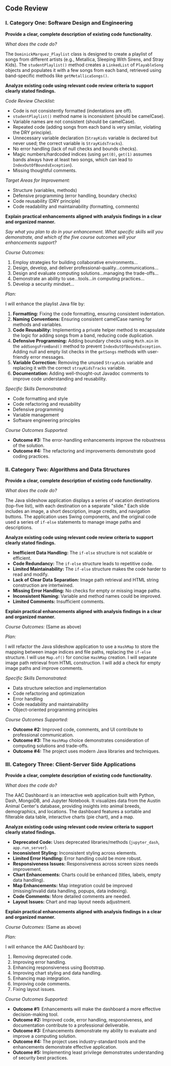 ## Code Review

### I. Category One: Software Design and Engineering

**Provide a clear, complete description of existing code functionality.**

*What does the code do?*

The `DominickMarquez_Playlist` class is designed to create a playlist of songs from different artists (e.g., Metallica, Sleeping With Sirens, and Stray Kids). The `studentPlaylist()` method creates a `LinkedList` of `PlayableSong` objects and populates it with a few songs from each band, retrieved using band-specific methods like `getMetallicaSongs()`.

**Analyze existing code using relevant code review criteria to support clearly stated findings.**

*Code Review Checklist:*

*   Code is not consistently formatted (indentations are off).
*   `studentPlaylist()` method name is inconsistent (should be camelCase).
*   Variable names are not consistent (should be camelCase).
*   Repeated code (adding songs from each band is very similar, violating the DRY principle).
*   Unnecessary variable declaration (`StrayKids` variable is declared but never used; the correct variable is `StrayKidsTracks`).
*   No error handling (lack of null checks and bounds checks).
*   Magic numbers/hardcoded indices (using `get(0)`, `get(1)` assumes bands always have at least two songs, which can lead to `IndexOutOfBoundsException`).
*   Missing thoughtful comments.

*Target Areas for Improvement:*

*   Structure (variables, methods)
*   Defensive programming (error handling, boundary checks)
*   Code reusability (DRY principle)
*   Code readability and maintainability (formatting, comments)

**Explain practical enhancements aligned with analysis findings in a clear and organized manner.**

*Say what you plan to do in your enhancement. What specific skills will you demonstrate, and which of the five course outcomes will your enhancements support?*

*Course Outcomes:*

1.  Employ strategies for building collaborative environments...
2.  Design, develop, and deliver professional-quality...communications...
3.  Design and evaluate computing solutions...managing the trade-offs...
4.  Demonstrate an ability to use...tools...in computing practices...
5.  Develop a security mindset...

*Plan:*

I will enhance the playlist Java file by:

1.  **Formatting:** Fixing the code formatting, ensuring consistent indentation.
2.  **Naming Conventions:** Ensuring consistent camelCase naming for methods and variables.
3.  **Code Reusability:** Implementing a private helper method to encapsulate the logic for adding songs from a band, reducing code duplication.
4.  **Defensive Programming:** Adding boundary checks using `Math.min` in the `addSongsFromBand()` method to prevent `IndexOutOfBoundsException`.  Adding null and empty list checks in the `getSongs` methods with user-friendly error messages.
5.  **Variable Correction:** Removing the unused `StrayKids` variable and replacing it with the correct `strayKidsTracks` variable.
6.  **Documentation:** Adding well-thought-out Javadoc comments to improve code understanding and reusability.

*Specific Skills Demonstrated:*

*   Code formatting and style
*   Code refactoring and reusability
*   Defensive programming
*   Variable management
*   Software engineering principles

*Course Outcomes Supported:*

*   **Outcome #3:** The error-handling enhancements improve the robustness of the solution.
*   **Outcome #4:** The refactoring and improvements demonstrate good coding practices.

### II. Category Two: Algorithms and Data Structures

**Provide a clear, complete description of existing code functionality.**

*What does the code do?*

The Java slideshow application displays a series of vacation destinations (top-five list), with each destination on a separate "slide."  Each slide includes an image, a short description, image credits, and navigation buttons. The application uses Swing components, and the original code used a series of `if-else` statements to manage image paths and descriptions.

**Analyze existing code using relevant code review criteria to support clearly stated findings.**

*   **Inefficient Data Handling:** The `if-else` structure is not scalable or efficient.
*   **Code Redundancy:** The `if-else` structure leads to repetitive code.
*   **Limited Maintainability:** The `if-else` structure makes the code harder to read and modify.
*   **Lack of Clear Data Separation:** Image path retrieval and HTML string construction are intertwined.
*   **Missing Error Handling:** No checks for empty or missing image paths.
*   **Inconsistent Naming:** Variable and method names could be improved.
*   **Limited Comments:**  Insufficient comments.

**Explain practical enhancements aligned with analysis findings in a clear and organized manner.**

*Course Outcomes:* (Same as above)

*Plan:*

I will refactor the Java slideshow application to use a `HashMap` to store the mapping between image indices and file paths, replacing the `if-else` structure.  I will use `Map.of()` for concise `HashMap` creation. I will separate image path retrieval from HTML construction.  I will add a check for empty image paths and improve comments.

*Specific Skills Demonstrated:*

*   Data structure selection and implementation
*   Code refactoring and optimization
*   Error handling
*   Code readability and maintainability
*   Object-oriented programming principles

*Course Outcomes Supported:*

*   **Outcome #2:** Improved code, comments, and UI contribute to professional communication.
*   **Outcome #3:** The `HashMap` choice demonstrates consideration of computing solutions and trade-offs.
*   **Outcome #4:** The project uses modern Java libraries and techniques.

### III. Category Three: Client-Server Side Applications

**Provide a clear, complete description of existing code functionality.**

*What does the code do?*

The AAC Dashboard is an interactive web application built with Python, Dash, MongoDB, and Jupyter Notebook. It visualizes data from the Austin Animal Center's database, providing insights into animal breeds, demographics, and locations. The dashboard features a sortable and filterable data table, interactive charts (pie chart), and a map.

**Analyze existing code using relevant code review criteria to support clearly stated findings.**

*   **Deprecated Code:** Uses deprecated libraries/methods (`jupyter_dash`, `app.run_server`).
*   **Inconsistent Styling:** Inconsistent styling across elements.
*   **Limited Error Handling:** Error handling could be more robust.
*   **Responsiveness Issues:** Responsiveness across screen sizes needs improvement.
*   **Chart Enhancements:** Charts could be enhanced (titles, labels, empty data handling).
*   **Map Enhancements:** Map integration could be improved (missing/invalid data handling, popups, data indexing).
*   **Code Comments:** More detailed comments are needed.
*   **Layout Issues:** Chart and map layout needs adjustment.

**Explain practical enhancements aligned with analysis findings in a clear and organized manner.**

*Course Outcomes:* (Same as above)

*Plan:*

I will enhance the AAC Dashboard by:

1.  Removing deprecated code.
2.  Improving error handling.
3.  Enhancing responsiveness using Bootstrap.
4.  Improving chart styling and data handling.
5.  Enhancing map integration.
6.  Improving code comments.
7.  Fixing layout issues.

*Course Outcomes Supported:*

*   **Outcome #1:** Enhancements will make the dashboard a more effective decision-making tool.
*   **Outcome #2:** Improved code, error handling, responsiveness, and documentation contribute to a professional deliverable.
*   **Outcome #3:** Enhancements demonstrate my ability to evaluate and improve a computing solution.
*   **Outcome #4:** The project uses industry-standard tools and the enhancements demonstrate effective application.
*   **Outcome #5:** Implementing least privilege demonstrates understanding of security best practices.
